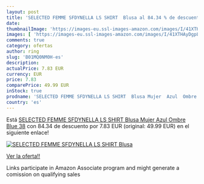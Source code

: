 ```yaml
---
layout: post
title: 'SELECTED FEMME SFDYNELLA LS SHIRT  Blusa al 84.34 % de descuento'
date: 
thumbnailImage: 'https://images-eu.ssl-images-amazon.com/images/I/41XTHAyDgpL._SL200_.jpg'
images: [ 'https://images-eu.ssl-images-amazon.com/images/I/41XTHAyDgpL._SL200_.jpg' ]
comments: true
category: ofertas
author: ring
slug: 'B01MQ0NM0H-es'
description:
actualPrice: 7.83 EUR
currency: EUR
price: 7.83
comparePrice: 49.99 EUR
inStock: true
prodname: 'SELECTED FEMME SFDYNELLA LS SHIRT  Blusa Mujer  Azul  Ombre Blue   38'
country: 'es'
---
```


Está [SELECTED FEMME SFDYNELLA LS SHIRT  Blusa Mujer  Azul  Ombre Blue   38](https://www.amazon.es/dp/B01MQ0NM0H/?tag=tolees-21) con 84.34 de descuento por 7.83 EUR (original: 49.99 EUR) en el siguiente enlace!

[![SELECTED FEMME SFDYNELLA LS SHIRT  Blusa](https://images-eu.ssl-images-amazon.com/images/I/41XTHAyDgpL._SL200_.jpg)](https://www.amazon.es/dp/B01MQ0NM0H/?tag=tolees-21)

[Ver la oferta!!](https://www.amazon.es/dp/B01MQ0NM0H/?tag=tolees-21)

Links participate in Amazon Associate program and might generate a comission on qualifying sales


